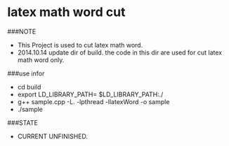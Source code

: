 latex math word cut 
=========

###NOTE
* This Project is used to cut latex math word.
* 2014.10.14 update dir of build. the code in this dir are used for cut latex math word only.

###use infor
* cd build
* export LD_LIBRARY_PATH= $LD_LIBRARY_PATH:./
* g++ sample.cpp -L. -lpthread -llatexWord -o sample
* ./sample

###STATE
* CURRENT UNFINISHED.
